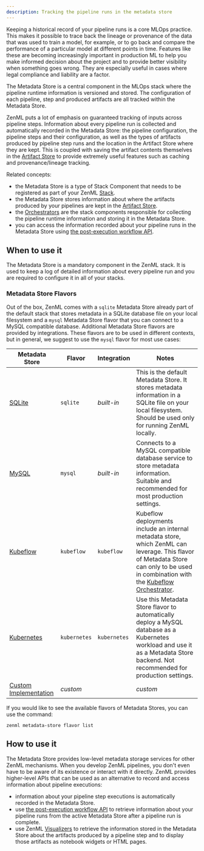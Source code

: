 ```yaml
---
description: Tracking the pipeline runs in the metadata store
---
```


Keeping a historical record of your pipeline runs is a core MLOps practice.
This makes it possible to trace back the lineage or provenance of the data that
was used to train a model, for example, or to go back and compare the
performance of a particular model at different points in time. Features like
these are becoming increasingly important in production ML to help you make
informed decision about the project and to provide better visibility when
something goes wrong. They are especially useful in cases where legal compliance
and liability are a factor.

The Metadata Store is a central component in the MLOps stack where the pipeline
runtime information is versioned and stored. The configuration of each pipeline,
step and produced artifacts are all tracked within the Metadata Store. 

ZenML puts a lot of emphasis on guaranteed tracking of inputs across pipeline
steps. Information about every pipeline run is collected and automatically
recorded in the Metadata Store: the pipeline configuration, the pipeline steps
and their configuration, as well as the types of artifacts produced by pipeline
step runs and the location in the Artifact Store where they are kept. This is
coupled with saving the artifact contents themselves in the [Artifact Store](../artifact_stores/overview.md)
to provide extremely useful features such as caching and provenance/lineage
tracking.

Related concepts:

* the Metadata Store is a type of Stack Component that needs to be registered as
part of your ZenML [Stack](../../developer-guide/stacks_profiles_repositories.md#stacks).
* the Metadata Store stores information about where the artifacts produced by
your pipelines are kept in the [Artifact Store](../artifact_stores/overview.md).
* the [Orchestrators](../orchestrators/overview.md) are the stack components
responsible for collecting the pipeline runtime information and storing it in
the Metadata Store.
* you can access the information recorded about your pipeline runs in the
Metadata Store using [the post-execution workflow API](../../developer-guide/post-execution-workflow.md).

## When to use it

The Metadata Store is a mandatory component in the ZenML stack. It is used
to keep a log of detailed information about every pipeline run and you are
required to configure it in all of your stacks.

### Metadata Store Flavors

Out of the box, ZenML comes with a `sqlite` Metadata Store already part of the
default stack that stores metadata in a SQLite database file on your local
filesystem and a `mysql` Metadata Store flavor that you can connect to a MySQL
compatible database. Additional Metadata Store flavors are provided by
integrations. These flavors are to be used in different contexts, but in
general, we suggest to use the `mysql` flavor for most use cases:

| Metadata Store | Flavor | Integration | Notes             |
|----------------|--------|-------------|--------------------|
| [SQLite](./sqlite.md) | `sqlite` | _built-in_ | This is the default Metadata Store. It stores metadata information in a SQLite file on your local filesystem. Should be used only for running ZenML locally. |
| [MySQL](./mysql.md) | `mysql` | _built-in_ | Connects to a MySQL compatible database service to store metadata information. Suitable and recommended for most production settings. |
| [Kubeflow](./kubeflow.md) | `kubeflow` | `kubeflow` | Kubeflow deployments include an internal metadata store, which ZenML can leverage. This flavor of Metadata Store can only to be used in combination with the [Kubeflow Orchestrator](../orchestrators/kubeflow.md). |
| [Kubernetes](./kubernetes.md) | `kubernetes` | `kubernetes` | Use this Metadata Store flavor to automatically deploy a MySQL database as a Kubernetes workload and use it as a Metadata Store backend. Not recommended for production settings. |
| [Custom Implementation](./custom.md) | _custom_ |  | _custom_ | Extend the Metadata Store abstraction and provide your own implementation. |

If you would like to see the available flavors of Metadata Stores, you can 
use the command:

```shell
zenml metadata-store flavor list
```

## How to use it

The Metadata Store provides low-level metadata storage services for other ZenML
mechanisms. When you develop ZenML pipelines, you don't even have to be
aware of its existence or interact with it directly. ZenML provides higher-level
APIs that can be used as an alternative to record and access information about
pipeline executions:

* information about your pipeline step executions is automatically recorded in
the Metadata Store.
* use [the post-execution workflow API](../../developer-guide/post-execution-workflow.md)
to retrieve information about your pipeline runs from the active Metadata Store
after a pipeline run is complete.
* use ZenML [Visualizers](../../developer-guide/visualizer.md) to retrieve the
information stored in the Metadata Store about the artifacts produced by a
pipeline step and to display those artifacts as notebook widgets or HTML pages.
